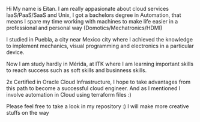 Hi My name is Eitan. I am really appasionate about cloud services IaaS/PaaS/SaaS and Unix, I got a bachelors degree in Automation, that means I spare my time working with machines to make 
life easier in a professional and personal way (Domotics/Mechatronics/HDMI)

I studied in Puebla, a city near Mexico city where I achieved the knowledge to implement mechanics, visual programming and electronics in a particular device.


Now I am study hardly in Mérida, at ITK where I am learning important skills to reach success such as soft skills and businness skills.

2x Certified in Oracle Cloud Infrastructure, I hope to take advantages from this path to become a successful cloud engineer. And as I mentioned 
I involve automation in Cloud using terraform files :) 


Please feel free to take a look in my repository :) I will make more creative stuffs on the way

<!---
Eitan95/Eitan95 is a ✨ special ✨ repository because its `README.md` (this file) appears on your GitHub profile.
You can click the Preview link to take a look at your changes.
--->
